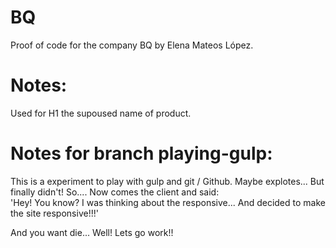 # BQ

Proof of code for the company BQ by Elena Mateos López.
# Notes:
Used for H1 the supoused name of product.
# Notes for branch playing-gulp:
This is a experiment to play with gulp and git / Github. Maybe explotes...
But finally didn't! So.... Now comes the client and said:  
'Hey! You know? I was thinking about the responsive... And decided to make the site responsive!!!'

And you want die... Well! Lets go work!! 

